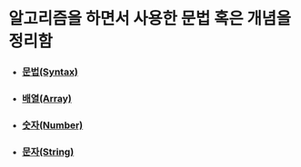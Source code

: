 # 알고리즘을 하면서 사용한 문법 혹은 개념을 정리함

- ### [문법(Syntax)](syntax.md)
- ### [배열(Array)](array.md)
- ### [숫자(Number)](number.md)
- ### [문자(String)](string.md)